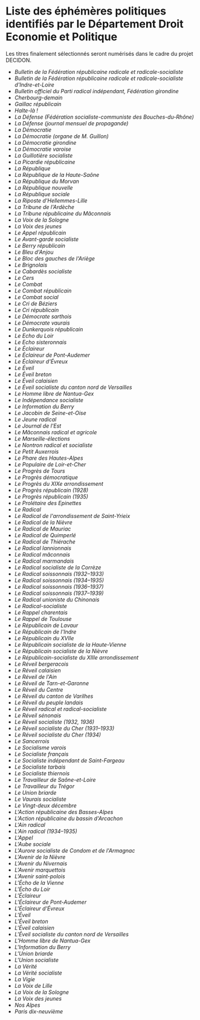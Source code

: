 # Liste des éphémères politiques identifiés par le Département Droit Economie et Politique
Les titres finalement sélectionnés seront numérisés dans le cadre du projet DECIDON.

- *Bulletin de la Fédération républicaine radicale et radicale-socialiste*
- *Bulletin de la Fédération républicaine radicale et radicale-socialiste d'Indre-et-Loire*
- *Bulletin officiel du Parti radical indépendant, Fédération girondine*
- *Cherbourg-demain*
- *Gaillac républicain*
- *Halte-là !*
- *La Défense (Fédération socialiste-communiste des Bouches-du-Rhône)*
- *La Défense (journal mensuel de propagande)*
- *La Démocratie*
- *La Démocratie (organe de M. Guillon)*
- *La Démocratie girondine*
- *La Démocratie varoise*
- *La Guillotière socialiste*
- *La Picardie républicaine*
- *La République*
- *La République de la Haute-Saône*
- *La République du Morvan*
- *La République nouvelle*
- *La République sociale*
- *La Riposte d'Hellemmes-Lille*
- *La Tribune de l'Ardèche*
- *La Tribune républicaine du Mâconnais*
- *La Voix de la Sologne*
- *La Voix des jeunes*
- *Le Appel républicain*
- *Le Avant-garde socialiste*
- *Le Berry républicain*
- *Le Bleu d'Anjou*
- *Le Bloc des gauches de l'Ariège*
- *Le Brignolais*
- *Le Cabardès socialiste*
- *Le Cers*
- *Le Combat*
- *Le Combat républicain*
- *Le Combat social*
- *Le Cri de Béziers*
- *Le Cri républicain*
- *Le Démocrate sarthois*
- *Le Démocrate vaurais*
- *Le Dunkerquois républicain*
- *Le Echo du Loir*
- *Le Echo sisteronnais*
- *Le Éclaireur*
- *Le Éclaireur de Pont-Audemer*
- *Le Éclaireur d'Évreux*
- *Le Éveil*
- *Le Éveil breton*
- *Le Éveil calaisien*
- *Le Éveil socialiste du canton nord de Versailles*
- *Le Homme libre de Nantua-Gex*
- *Le Indépendance socialiste*
- *Le Information du Berry*
- *Le Jacobin de Seine-et-Oise*
- *Le Jeune radical*
- *Le Journal de l'Est*
- *Le Mâconnais radical et agricole*
- *Le Marseille-élections*
- *Le Nontron radical et socialiste*
- *Le Petit Auxerrois*
- *Le Phare des Hautes-Alpes*
- *Le Populaire de Loir-et-Cher*
- *Le Progrès de Tours*
- *Le Progrès démocratique*
- *Le Progrès du XIXe arrondissement*
- *Le Progrès républicain (1928)*
- *Le Progrès républicain (1935)*
- *Le Prolétaire des Epinettes*
- *Le Radical*
- *Le Radical de l'arrondissement de Saint-Yrieix*
- *Le Radical de la Nièvre*
- *Le Radical de Mauriac*
- *Le Radical de Quimperlé*
- *Le Radical de Thiérache*
- *Le Radical lannionnais*
- *Le Radical mâconnais*
- *Le Radical marmandais*
- *Le Radical socialiste de la Corrèze*
- *Le Radical soissonnais (1932–1933)*
- *Le Radical soissonnais (1934–1935)*
- *Le Radical soissonnais (1936–1937)*
- *Le Radical soissonnais (1937–1939)*
- *Le Radical unioniste du Chinonais*
- *Le Radical-socialiste*
- *Le Rappel charentais*
- *Le Rappel de Toulouse*
- *Le Républicain de Lavaur*
- *Le Républicain de l'Indre*
- *Le Républicain du XVIIe*
- *Le Républicain socialiste de la Haute-Vienne*
- *Le Républicain socialiste de la Nièvre*
- *Le Républicain-socialiste du XIIIe arrondissement*
- *Le Réveil bergeracois*
- *Le Réveil calaisien*
- *Le Réveil de l'Ain*
- *Le Réveil de Tarn-et-Garonne*
- *Le Réveil du Centre*
- *Le Réveil du canton de Varilhes*
- *Le Réveil du peuple landais*
- *Le Réveil radical et radical-socialiste*
- *Le Réveil sénonais*
- *Le Réveil socialiste (1932, 1936)*
- *Le Réveil socialiste du Cher (1931–1933)*
- *Le Réveil socialiste du Cher (1934)*
- *Le Sancerrois*
- *Le Socialisme varois*
- *Le Socialiste français*
- *Le Socialiste indépendant de Saint-Fargeau*
- *Le Socialiste tarbais*
- *Le Socialiste thiernois*
- *Le Travailleur de Saône-et-Loire*
- *Le Travailleur du Trégor*
- *Le Union briarde*
- *Le Vaurais socialiste*
- *Le Vingt-deux décembre*
- *L'Action républicaine des Basses-Alpes*
- *L'Action républicaine du bassin d'Arcachon*
- *L'Ain radical*
- *L'Ain radical (1934–1935)*
- *L'Appel*
- *L'Aube sociale*
- *L'Aurore socialiste de Condom et de l'Armagnac*
- *L'Avenir de la Nièvre*
- *L'Avenir du Nivernais*
- *L'Avenir marquettois*
- *L'Avenir saint-polois*
- *L'Écho de la Vienne*
- *L'Écho du Loir*
- *L'Éclaireur*
- *L'Éclaireur de Pont-Audemer*
- *L'Éclaireur d'Évreux*
- *L'Éveil*
- *L'Éveil breton*
- *L'Éveil calaisien*
- *L'Éveil socialiste du canton nord de Versailles*
- *L'Homme libre de Nantua-Gex*
- *L'Information du Berry*
- *L'Union briarde*
- *L'Union socialiste*
- *La Vérité*
- *La Vérité socialiste*
- *La Vigie*
- *La Voix de Lille*
- *La Voix de la Sologne*
- *La Voix des jeunes*
- *Nos Alpes*
- *Paris dix-neuvième*

